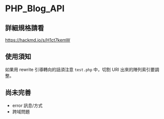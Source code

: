# PHP_Blog_API
## 詳細規格請看
https://hackmd.io/s/H1ct7kemW
## 使用須知
如果用 rewrite 引導轉向的話須注意 ``test.php`` 中，切割 URI 出來的陣列索引要調整。
## 尚未完善
- error 訊息/方式
- 跨域問題
